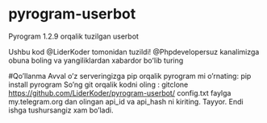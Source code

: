 # pyrogram-userbot
Pyrogram 1.2.9 orqalik tuzilgan userbot

Ushbu kod @LiderKoder tomonidan tuzildi!
@Phpdevelopersuz kanalimizga obuna boling va yangiliklardan xabardor boʻlib turing

#Qoʼllanma
Avval oʼz serveringizga pip orqalik pyrogram mi oʼrnating:
pip install pyrogram
Soʼng git orqalik kodni oling :
gitclone https://github.com/LiderKoder/pyrogram-userbot/
config.txt faylga my.telegram.org dan olingan api_id va api_hash ni kiriting.
Tayyor. Endi ishga tushursangiz xam boʼladi.

